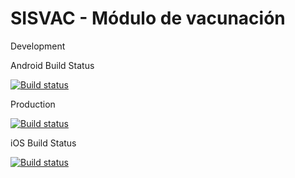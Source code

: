 # SISVAC - Módulo de vacunación

Development

Android Build Status

[![Build status](https://build.appcenter.ms/v0.1/apps/f54b4af2-31ff-463f-8987-af757d376f3f/branches/development/badge)](https://appcenter.ms)

Production

[![Build status](https://build.appcenter.ms/v0.1/apps/f54b4af2-31ff-463f-8987-af757d376f3f/branches/main/badge)](https://appcenter.ms)

iOS Build Status

[![Build status](https://build.appcenter.ms/v0.1/apps/c3e8dc62-9cff-4770-903a-01a4a6022547/branches/development/badge)](https://appcenter.ms)